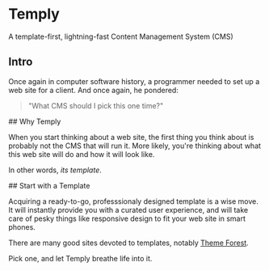 # Temply

A template-first, lightning-fast Content Management System (CMS)

## Intro

Once again in computer software history, a programmer needed to set up a web site for a client. 
And once again, he pondered:

> "What CMS should I pick this one time?"

## Why Temply

When you start thinking about a web site, the first thing you think about is probably not the CMS that will run it. More likely, you're thinking about what this web site will do and how it will look like.

In other words, *its template*.


## Start with a Template

Acquiring a ready-to-go, professsionaly designed template is a wise move. It will instantly provide you with a curated user experience, and will take care of pesky things like responsive design to fit your web site in smart phones. 

There are many good sites devoted to templates, notably [Theme Forest](http://themeforest.net/).

Pick one, and let Temply breathe life into it.
